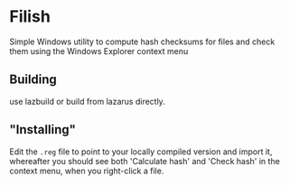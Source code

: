 # Filish
Simple Windows utility to compute hash checksums for files and check them using the Windows Explorer context menu

## Building

use lazbuild or build from lazarus directly.

## "Installing"

Edit the `.reg` file to point to your locally compiled version and import it, whereafter you should see both 'Calculate hash' and 'Check hash' in the context menu, when you right-click a file. 
